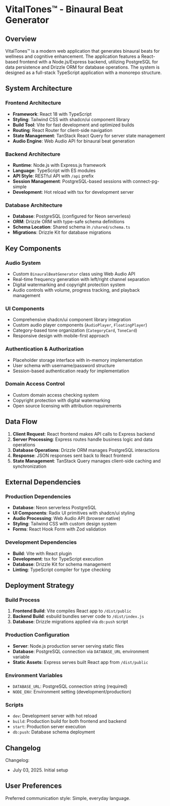 # VitalTones™ - Binaural Beat Generator

## Overview

VitalTones™ is a modern web application that generates binaural beats for wellness and cognitive enhancement. The application features a React-based frontend with a Node.js/Express backend, utilizing PostgreSQL for data persistence and Drizzle ORM for database operations. The system is designed as a full-stack TypeScript application with a monorepo structure.

## System Architecture

### Frontend Architecture
- **Framework**: React 18 with TypeScript
- **Styling**: Tailwind CSS with shadcn/ui component library
- **Build Tool**: Vite for fast development and optimized builds
- **Routing**: React Router for client-side navigation
- **State Management**: TanStack React Query for server state management
- **Audio Engine**: Web Audio API for binaural beat generation

### Backend Architecture
- **Runtime**: Node.js with Express.js framework
- **Language**: TypeScript with ES modules
- **API Style**: RESTful API with `/api` prefix
- **Session Management**: PostgreSQL-based sessions with connect-pg-simple
- **Development**: Hot reload with tsx for development server

### Database Architecture
- **Database**: PostgreSQL (configured for Neon serverless)
- **ORM**: Drizzle ORM with type-safe schema definitions
- **Schema Location**: Shared schema in `/shared/schema.ts`
- **Migrations**: Drizzle Kit for database migrations

## Key Components

### Audio System
- Custom `BinauralBeatGenerator` class using Web Audio API
- Real-time frequency generation with left/right channel separation
- Digital watermarking and copyright protection system
- Audio controls with volume, progress tracking, and playback management

### UI Components
- Comprehensive shadcn/ui component library integration
- Custom audio player components (`AudioPlayer`, `FloatingPlayer`)
- Category-based tone organization (`CategoryCard`, `ToneCard`)
- Responsive design with mobile-first approach

### Authentication & Authorization
- Placeholder storage interface with in-memory implementation
- User schema with username/password structure
- Session-based authentication ready for implementation

### Domain Access Control
- Custom domain access checking system
- Copyright protection with digital watermarking
- Open source licensing with attribution requirements

## Data Flow

1. **Client Request**: React frontend makes API calls to Express backend
2. **Server Processing**: Express routes handle business logic and data operations
3. **Database Operations**: Drizzle ORM manages PostgreSQL interactions
4. **Response**: JSON responses sent back to React frontend
5. **State Management**: TanStack Query manages client-side caching and synchronization

## External Dependencies

### Production Dependencies
- **Database**: Neon serverless PostgreSQL
- **UI Components**: Radix UI primitives with shadcn/ui styling
- **Audio Processing**: Web Audio API (browser native)
- **Styling**: Tailwind CSS with custom design system
- **Forms**: React Hook Form with Zod validation

### Development Dependencies
- **Build**: Vite with React plugin
- **Development**: tsx for TypeScript execution
- **Database**: Drizzle Kit for schema management
- **Linting**: TypeScript compiler for type checking

## Deployment Strategy

### Build Process
1. **Frontend Build**: Vite compiles React app to `/dist/public`
2. **Backend Build**: esbuild bundles server code to `/dist/index.js`
3. **Database**: Drizzle migrations applied via `db:push` script

### Production Configuration
- **Server**: Node.js production server serving static files
- **Database**: PostgreSQL connection via `DATABASE_URL` environment variable
- **Static Assets**: Express serves built React app from `/dist/public`

### Environment Variables
- `DATABASE_URL`: PostgreSQL connection string (required)
- `NODE_ENV`: Environment setting (development/production)

### Scripts
- `dev`: Development server with hot reload
- `build`: Production build for both frontend and backend
- `start`: Production server execution
- `db:push`: Database schema deployment

## Changelog

Changelog:
- July 03, 2025. Initial setup

## User Preferences

Preferred communication style: Simple, everyday language.
